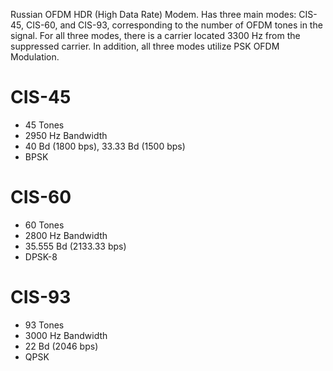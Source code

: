 Russian OFDM HDR (High Data Rate) Modem. Has three main modes: CIS-45, CIS-60, and CIS-93, corresponding to the number of OFDM tones in the signal. For all three modes, there is a carrier located 3300 Hz from the suppressed carrier. In addition, all three modes utilize PSK OFDM Modulation.

# CIS-45
- 45 Tones
- 2950 Hz Bandwidth
- 40 Bd (1800 bps), 33.33 Bd (1500 bps)
- BPSK

# CIS-60
- 60 Tones
- 2800 Hz Bandwidth
- 35.555 Bd (2133.33 bps)
- DPSK-8

# CIS-93
- 93 Tones
- 3000 Hz Bandwidth
- 22 Bd (2046 bps)
- QPSK
